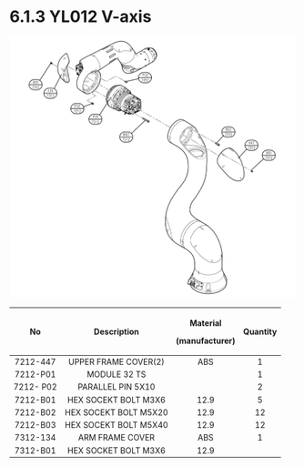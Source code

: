 # 6.1.3 YL012 V-axis

![](../../_assets/image137.png)

|   **No**  |    **Description**    | <p><strong>Material</strong></p><p><strong>(manufacturer)</strong></p> | **Quantity** |
| :-------: | :-------------------: | :--------------------------------------------------------------------: | :----------: |
|  7212-447 |  UPPER FRAME COVER(2) |                                   ABS                                  |       1      |
|  7212-P01 |      MODULE 32 TS     |                                                                        |       1      |
| 7212- P02 |   PARALLEL PIN 5X10   |                                                                        |       2      |
|  7212-B01 |  HEX SOCEKT BOLT M3X6 |                                  12.9                                  |       5      |
|  7212-B02 | HEX SOCEKT BOLT M5X20 |                                  12.9                                  |      12      |
|  7212-B03 | HEX SOCEKT BOLT M5X40 |                                  12.9                                  |      12      |
|  7312-134 |    ARM FRAME COVER    |                                   ABS                                  |       1      |
|  7312-B01 |  HEX SOCKET BOLT M3X6 |                                  12.9                                  |              |
